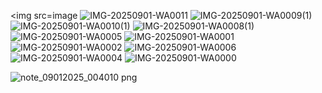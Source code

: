 <img src=image ![IMG-20250901-WA0011](https://github.com/user-attachments/assets/852dc728-1be2-4c97-8903-48de252e6916)
![IMG-20250901-WA0009(1)](https://github.com/user-attachments/assets/bbce63d9-e661-48d1-a24b-28e2fa5b7cdb)
![IMG-20250901-WA0010(1)](https://github.com/user-attachments/assets/c1c76bfd-b3ec-4c8a-afe3-3f3fc2301b03)
![IMG-20250901-WA0008(1)](https://github.com/user-attachments/assets/fcf1b256-a968-49e7-8d06-662a223bfec9)
![IMG-20250901-WA0005](https://github.com/user-attachments/assets/79dcec52-53c6-4059-9326-e2c43943168c)
![IMG-20250901-WA0001](https://github.com/user-attachments/assets/67d878a8-a522-4b6d-b62c-05bae3b0217a)
![IMG-20250901-WA0002](https://github.com/user-attachments/assets/e9fa94c4-e123-4925-b5a2-fefde3778f92)
![IMG-20250901-WA0006](https://github.com/user-attachments/assets/1be35ff1-18bd-4504-8a63-2a61137e85a0)
![IMG-20250901-WA0004](https://github.com/user-attachments/assets/d240cb8c-0a51-407b-8468-f422e6dcee00)
![IMG-20250901-WA0000](https://github.com/user-attachments/assets/cd13be1f-d4db-4255-b5da-1a0a39dd63ef)




![note_09012025_004010 png](https://github.com/user-attachments/assets/6575c47f-233d-4920-b5f8-8898c0cf5400)

<!DOCTYPE html>
<html lang="en">
<head>
    <meta charset="UTF-8">
    <meta name="viewport" content="width=device-width, initial-scale=1.0">
    <title>Happy Birthday Princess LeighAnne Acquah-Sampson! 🎉</title>
    <script src="https://cdn.tailwindcss.com"></script>
    <style>
        @import url('https://fonts.googleapis.com/css2?family=Playfair+Display:wght@400;600;700&family=Inter:wght@300;400;500&display=swap');
        
        .font-playfair { font-family: 'Playfair Display', serif; }
        .font-inter { font-family: 'Inter', sans-serif; }
        
        .gradient-bg {
            background: linear-gradient(135deg, #1a1a1a 0%, #2d1b2e 50%, #1a1a1a 100%);
        }
        
        .pink-glow {
            box-shadow: 0 0 20px rgba(236, 72, 153, 0.3);
        }
        
        .floating {
            animation: float 3s ease-in-out infinite;
        }
        
        @keyframes float {
            0%, 100% { transform: translateY(0px); }
            50% { transform: translateY(-10px); }
        }
        
        .sparkle {
            animation: sparkle 2s linear infinite;
        }
        
        @keyframes sparkle {
            0%, 100% { opacity: 1; transform: scale(1); }
            50% { opacity: 0.5; transform: scale(1.2); }
        }
        
        .heart-pulse {
            animation: heartPulse 1.5s ease-in-out infinite;
        }
        
        @keyframes heartPulse {
            0%, 100% { transform: scale(1); }
            50% { transform: scale(1.1); }
        }
    </style>
</head>
<body class="gradient-bg min-h-screen text-white font-inter">
    <!-- Header Section -->
    <header class="relative overflow-hidden py-20 px-6">
        <div class="absolute inset-0 opacity-10">
            <div class="absolute top-10 left-10 text-pink-400 text-6xl sparkle">✨</div>
            <div class="absolute top-32 right-20 text-pink-300 text-4xl sparkle">💖</div>
            <div class="absolute bottom-20 left-1/4 text-pink-500 text-5xl sparkle">🌸</div>
            <div class="absolute top-1/2 right-10 text-pink-400 text-3xl sparkle">✨</div>
        </div>
        
        <div class="max-w-4xl mx-auto text-center relative z-10">
            <div class="floating mb-8">
                <h1 class="font-playfair text-6xl md:text-8xl font-bold bg-gradient-to-r from-pink-400 to-pink-600 bg-clip-text text-transparent mb-4">
                    Princess LeighAnne
                </h1>
                <div class="text-2xl md:text-3xl text-pink-300 font-light">
                    Happy 19th Birthday! 🎂
                </div>
            </div>
            
            <div class="bg-black/40 backdrop-blur-sm rounded-2xl p-8 pink-glow border border-pink-500/20">
                <p class="text-xl md:text-2xl text-gray-200 leading-relaxed">
                    September 11, 2006 - September 11, 2025
                </p>
                <p class="text-lg text-pink-300 mt-4 font-light">
                    Celebrating an amazing friend and beautiful soul
                </p>
            </div>
        </div>
    </header>

    <!-- Our Journey Section -->
    <section class="py-16 px-6">
        <div class="max-w-6xl mx-auto">
            <h2 class="font-playfair text-4xl md:text-5xl font-bold text-center mb-16 text-pink-400">
                Our Beautiful Journey 💕
            </h2>
            
            <div class="grid md:grid-cols-2 gap-12 items-center">
                <!-- Story Cards -->
                <div class="space-y-8">
                    <div class="bg-gradient-to-r from-pink-900/30 to-black/50 rounded-xl p-6 border border-pink-500/20 hover:border-pink-400/40 transition-all duration-300">
                        <div class="flex items-center mb-4">
                            <span class="text-3xl mr-3">🏫</span>
                            <h3 class="font-playfair text-2xl font-semibold text-pink-300">Achimota School Days</h3>
                        </div>
                        <p class="text-gray-300 leading-relaxed">
                            It all started at Achimota School... I'll be honest, you didn't like me at first! 😅 
                            But look at us now - from strangers to the closest of friends. Sometimes the best 
                            friendships have the most unexpected beginnings.
                        </p>
                    </div>
                    
                    <div class="bg-gradient-to-r from-black/50 to-pink-900/30 rounded-xl p-6 border border-pink-500/20 hover:border-pink-400/40 transition-all duration-300">
                        <div class="flex items-center mb-4">
                            <span class="text-3xl mr-3 heart-pulse">💖</span>
                            <h3 class="font-playfair text-2xl font-semibold text-pink-300">Growing Closer</h3>
                        </div>
                        <p class="text-gray-300 leading-relaxed">
                            Princess i would have never believed i would have been here wrinting long codes to wish you a happy birthday from the onset because we were not friends or even acquintances but look at us today calling each other when we are down being there for each other and over this few years you have proved to be a great friend and i want you to know i love you so much and  i always want to see you happy and at the top as well once again happy birthday fish ~Afia😌❤️

   </p>
                    </div>
                    
                    <div class="bg-gradient-to-r from-pink-900/30 to-black/50 rounded-xl p-6 border border-pink-500/20 hover:border-pink-400/40 transition-all duration-300">
                        <div class="flex items-center mb-4">
                            <span class="text-3xl mr-3">🌟</span>
                            <h3 class="font-playfair text-2xl font-semibold text-pink-300">Unbreakable Bond</h3>
                        </div>
                        <p class="text-gray-300 leading-relaxed">
                            My fishhh, Now we're inseparable! You've become such an important part of my life. Your friendship 
                            means so much to me, and I'm so grateful for all the memories we've created together. 
                            You truly are one of a kind, Princess. I love you fish and we all do
                        </p>
                    </div>
                </div>
                
                <!-- Photo Placeholder Section -->
                <div class="space-y-6">
                    <div class="bg-gradient-to-br from-pink-500/20 to-purple-600/20 rounded-2xl p-8 border-2 border-dashed border-pink-400/50 text-center">
                        <div class="text-6xl mb-4">📸</div>
                        <h3 class="font-playfair text-2xl font-semibold text-pink-300 mb-3">Your Beautiful Photos</h3>
                        <p class="text-gray-300 mb-4">Add your favorite memories here!</p>
                        <button class="bg-pink-600 hover:bg-pink-700 text-white px-6 py-3 rounded-lg font-medium transition-colors duration-300">
                            Upload Photos
                        </button>
                    </div>
                    
                    <div class="bg-gradient-to-br from-purple-600/20 to-pink-500/20 rounded-2xl p-8 border-2 border-dashed border-pink-400/50 text-center">
                        <div class="text-6xl mb-4">✍️</div>
                        <h3 class="font-playfair text-2xl font-semibold text-pink-300 mb-3">Special Messages</h3>
                        <p class="text-gray-300 mb-4">Add your heartfelt words here!</p>
                        <button class="bg-pink-600 hover:bg-pink-700 text-white px-6 py-3 rounded-lg font-medium transition-colors duration-300">
                            Add Message
                        </button>
                    </div>
                </div>
            </div>
        </div>
    </section>

    <!-- Gratitude Section -->
    <section class="py-16 px-6 bg-black/30">
        <div class="max-w-4xl mx-auto text-center">
            <h2 class="font-playfair text-4xl md:text-5xl font-bold mb-12 text-pink-400">
                Why You Mean Everything To Me 🌟
            </h2>
            
            <div class="bg-gradient-to-r from-pink-900/40 to-purple-900/40 rounded-2xl p-8 md:p-12 border border-pink-500/30 pink-glow">
                <p class="text-xl md:text-2xl text-gray-200 leading-relaxed mb-8">
                    Princess LeighAnne, you play such a vital role in my life. Your loving heart, 
                    your genuine care, and the way you've grown into such an amazing person 
                    inspires me every day.
                </p>
                
                <div class="grid md:grid-cols-3 gap-6 mt-12">
                    <div class="text-center">
                        <div class="text-4xl mb-3 heart-pulse">💝</div>
                        <h3 class="font-playfair text-xl font-semibold text-pink-300 mb-2">Loving Friend</h3>
                        <p class="text-gray-400">Your caring nature lights up every room</p>
                    </div>
                    
                    <div class="text-center">
                        <div class="text-4xl mb-3 heart-pulse">👑</div>
                        <h3 class="font-playfair text-xl font-semibold text-pink-300 mb-2">True Princess</h3>
                        <p class="text-gray-400">Grace, beauty, and strength combined</p>
                    </div>
                    
                    <div class="text-center">
                        <div class="text-4xl mb-3 heart-pulse">🌟</div>
                        <h3 class="font-playfair text-xl font-semibold text-pink-300 mb-2">Incredible Soul</h3>
                        <p class="text-gray-400">You bring joy wherever you go</p>
                    </div>
                </div>
            </div>
        </div>
    </section>

    <!-- Birthday Wishes -->
    <section class="py-20 px-6">
        <div class="max-w-4xl mx-auto text-center">
            <div class="floating">
                <h2 class="font-playfair text-5xl md:text-6xl font-bold mb-8 bg-gradient-to-r from-pink-400 to-pink-600 bg-clip-text text-transparent">
                    Happy 19th Birthday! 🎉
                </h2>
            </div>
            
            <div class="bg-black/50 backdrop-blur-sm rounded-2xl p-8 md:p-12 border border-pink-500/20 pink-glow">
                <p class="text-xl md:text-2xl text-gray-200 leading-relaxed mb-8">
                    From that first day at Achimota School to this beautiful moment, our friendship 
                    has been such a blessing. Thank you for being you - loving, genuine, and absolutely wonderful.
                </p>
                
                <div class="text-6xl mb-6">🎂✨🎈💖🌟</div>
                
                <p class="text-lg text-pink-300 font-medium">
                    Here's to many more years of friendship, laughter, and beautiful memories together!
                </p>
            </div>
            
            <div class="mt-12">
                <button onclick="showWishForm()" class="bg-gradient-to-r from-pink-600 to-pink-700 hover:from-pink-700 hover:to-pink-800 text-white px-8 py-4 rounded-full text-lg font-semibold transition-all duration-300 transform hover:scale-105 pink-glow">
                    Send Birthday Love 💕
                </button>
            </div>
        </div>
    </section>

    <!-- Friends Wishes Section -->
    <section id="wishesSection" class="py-16 px-6 bg-black/20 hidden">
        <div class="max-w-4xl mx-auto">
            <h2 class="font-playfair text-4xl font-bold text-center mb-12 text-pink-400">
                Send Your Birthday Wishes! 💌
            </h2>
            
            <div class="grid md:grid-cols-2 gap-8">
                <!-- Wish Form -->
                <div class="bg-gradient-to-br from-pink-900/30 to-black/50 rounded-2xl p-8 border border-pink-500/20">
                    <h3 class="font-playfair text-2xl font-semibold text-pink-300 mb-6">Leave a Message</h3>
                    <form id="wishForm" class="space-y-4">
                        <div>
                            <label class="block text-pink-200 mb-2">Your Name</label>
                            <input type="text" id="senderName" class="w-full bg-black/50 border border-pink-500/30 rounded-lg px-4 py-3 text-white focus:border-pink-400 focus:outline-none" placeholder="Enter your name" required>
                        </div>
                        <div>
                            <label class="block text-pink-200 mb-2">Your Birthday Message</label>
                            <textarea id="wishMessage" rows="4" class="w-full bg-black/50 border border-pink-500/30 rounded-lg px-4 py-3 text-white focus:border-pink-400 focus:outline-none resize-none" placeholder="Write your heartfelt birthday message..." required></textarea>
                        </div>
                        <button type="submit" class="w-full bg-gradient-to-r from-pink-600 to-pink-700 hover:from-pink-700 hover:to-pink-800 text-white py-3 rounded-lg font-semibold transition-all duration-300">
                            Send Wish 💕
                        </button>
                    </form>
                </div>
                
                <!-- Contact Info -->
                <div class="bg-gradient-to-br from-black/50 to-pink-900/30 rounded-2xl p-8 border border-pink-500/20">
                    <h3 class="font-playfair text-2xl font-semibold text-pink-300 mb-6">Reach Princess LeighAnne</h3>
                    <div class="space-y-4">
                        <div class="flex items-center space-x-4 p-4 bg-black/30 rounded-lg border border-pink-500/20">
                            <span class="text-2xl">📧</span>
                            <div>
                                <p class="text-pink-200 font-medium">Email</p>
                                <a href="mailto:princessacquahsampson@gmail.com" class="text-pink-400 hover:text-pink-300 transition-colors">
                                    princessacquahsampson@gmail.com
                                </a>
                            </div>
                        </div>
                        
                        <div class="flex items-center space-x-4 p-4 bg-black/30 rounded-lg border border-pink-500/20">
                            <span class="text-2xl">👻</span>
                            <div>
                                <p class="text-pink-200 font-medium">Snapchat</p>
                                <p class="text-pink-400">far_reeda11</p>
                            </div>
                        </div>
                        
                        <div class="flex items-center space-x-4 p-4 bg-black/30 rounded-lg border border-pink-500/20">
                            <span class="text-2xl">📱</span>
                            <div>
                                <p class="text-pink-200 font-medium">WhatsApp</p>
                                <a href="https://wa.me/233244680061" class="text-pink-400 hover:text-pink-300 transition-colors">
                                    +233 24 468 0061
                                </a>
                            </div>
                        </div>
                        
                        <div class="flex items-center space-x-4 p-4 bg-black/30 rounded-lg border border-pink-500/20">
                            <span class="text-2xl">💰</span>
                            <div>
                                <p class="text-pink-200 font-medium">Mobile Money</p>
                                <p class="text-pink-400">0244680061</p>
                            </div>
                        </div>
                    </div>
                </div>
            </div>
            
            <div class="text-center mt-8">
                <button onclick="hideWishForm()" class="text-pink-400 hover:text-pink-300 underline">
                    Back to Birthday Page
                </button>
            </div>
        </div>
    </section>

    <!-- Birthday Wishes Display -->
    <section class="py-16 px-6 bg-gradient-to-b from-black/10 to-black/30">
        <div class="max-w-4xl mx-auto">
            <h2 class="font-playfair text-4xl font-bold text-center mb-12 text-pink-400">
                Birthday Wishes from Friends 🎉
            </h2>
            
            <div id="wishesContainer" class="space-y-6">
                <!-- Birthday wishes will be loaded from server -->
            </div>
        </div>
    </section>

    <!-- Footer -->
    <footer class="py-12 px-6 border-t border-pink-500/20">
        <div class="max-w-4xl mx-auto text-center">
            <p class="text-gray-400 text-lg">
                Made with love for Princess LeighAnne Acquah Sampson 💖
            </p>
            <p class="text-pink-300 mt-2">
                September 11, 2025 - A day to celebrate you!
            </p>
        </div>
    </footer>

    <script>
        // Add some interactive sparkles
        document.addEventListener('DOMContentLoaded', function() {
            const sparkles = document.querySelectorAll('.sparkle');
            
            sparkles.forEach((sparkle, index) => {
                sparkle.style.animationDelay = `${index * 0.5}s`;
            });
            
            // Load existing wishes from server
            loadWishes();
            
            // Wish form functionality
            const wishForm = document.getElementById('wishForm');
            if (wishForm) {
                wishForm.addEventListener('submit', function(e) {
                    e.preventDefault();
                    
                    const senderName = document.getElementById('senderName').value;
                    const wishMessage = document.getElementById('wishMessage').value;
                    
                    if (senderName && wishMessage) {
                        // Send to server
                        saveWishToServer(senderName, wishMessage);
                    }
                });
            }
        });
        
        // Load wishes from server
        async function loadWishes() {
            try {
                const response = await fetch('/api/wishes');
                const wishes = await response.json();
                
                const wishesContainer = document.getElementById('wishesContainer');
                wishesContainer.innerHTML = '';
                
                if (wishes.length === 0) {
                    wishesContainer.innerHTML = `
                        <div class="text-center py-12">
                            <div class="text-6xl mb-4">💌</div>
                            <p class="text-gray-400 text-lg">Birthday wishes from friends will appear here!</p>
                            <p class="text-pink-300 mt-2">Be the first to send Princess LeighAnne a birthday message!</p>
                        </div>
                    `;
                } else {
                    wishes.forEach(wish => {
                        addWishToDisplay(wish.name, wish.message, wish.timestamp);
                    });
                }
            } catch (error) {
                console.error('Error loading wishes:', error);
                // Fallback display
                const wishesContainer = document.getElementById('wishesContainer');
                wishesContainer.innerHTML = `
                    <div class="text-center py-12">
                        <div class="text-6xl mb-4">💌</div>
                        <p class="text-gray-400 text-lg">Birthday wishes from friends will appear here!</p>
                        <p class="text-pink-300 mt-2">Be the first to send Princess LeighAnne a birthday message!</p>
                    </div>
                `;
            }
        }
        
        // Save wish to server
        async function saveWishToServer(name, message) {
            try {
                const response = await fetch('/api/wishes', {
                    method: 'POST',
                    headers: {
                        'Content-Type': 'application/json',
                    },
                    body: JSON.stringify({
                        name: name,
                        message: message,
                        timestamp: new Date().toISOString()
                    })
                });
                
                if (response.ok) {
                    // Show success message
                    alert('Your birthday wish has been sent! 💕');
                    
                    // Reset form
                    document.getElementById('wishForm').reset();
                    
                    // Hide wish form and show main page
                    hideWishForm();
                    
                    // Reload wishes to show the new one
                    loadWishes();
                    
                    // Create floating hearts effect
                    for (let i = 0; i < 10; i++) {
                        setTimeout(() => {
                            createFloatingHeart();
                        }, i * 100);
                    }
                } else {
                    alert('Sorry, there was an error sending your wish. Please try again.');
                }
            } catch (error) {
                console.error('Error saving wish:', error);
                alert('Sorry, there was an error sending your wish. Please try again.');
            }
        });
        
        function showWishForm() {
            document.getElementById('wishesSection').classList.remove('hidden');
            document.getElementById('wishesSection').scrollIntoView({ behavior: 'smooth' });
        }
        
        function hideWishForm() {
            document.getElementById('wishesSection').classList.add('hidden');
            window.scrollTo({ top: 0, behavior: 'smooth' });
        }
        
        function addWishToDisplay(name, message, timestamp = null) {
            const wishesContainer = document.getElementById('wishesContainer');
            const newWish = document.createElement('div');
            const initial = name.charAt(0).toUpperCase();
            
            // Format timestamp
            let timeText = 'Just now';
            if (timestamp) {
                const wishDate = new Date(timestamp);
                const now = new Date();
                const diffInHours = Math.floor((now - wishDate) / (1000 * 60 * 60));
                
                if (diffInHours < 1) {
                    timeText = 'Just now';
                } else if (diffInHours < 24) {
                    timeText = `${diffInHours} hour${diffInHours > 1 ? 's' : ''} ago`;
                } else {
                    const diffInDays = Math.floor(diffInHours / 24);
                    timeText = `${diffInDays} day${diffInDays > 1 ? 's' : ''} ago`;
                }
            }
            
            newWish.className = 'bg-gradient-to-r from-pink-900/20 to-black/40 rounded-xl p-6 border border-pink-500/20 opacity-0 transform translate-y-4';
            newWish.innerHTML = `
                <div class="flex items-center mb-3">
                    <div class="w-10 h-10 bg-gradient-to-r from-pink-500 to-pink-600 rounded-full flex items-center justify-center text-white font-bold mr-3">
                        ${initial}
                    </div>
                    <div>
                        <h4 class="font-semibold text-pink-300">${name}</h4>
                        <p class="text-xs text-gray-400">${timeText}</p>
                    </div>
                </div>
                <p class="text-gray-200">${message}</p>
            `;
            
            wishesContainer.appendChild(newWish);
            
            // Animate in
            setTimeout(() => {
                newWish.style.transition = 'all 0.5s ease-out';
                newWish.classList.remove('opacity-0', 'translate-y-4');
            }, 100);
        }
        
        function createFloatingHeart() {
            const heart = document.createElement('div');
            heart.innerHTML = '💖';
            heart.style.position = 'fixed';
            heart.style.left = Math.random() * window.innerWidth + 'px';
            heart.style.top = window.innerHeight + 'px';
            heart.style.fontSize = '2rem';
            heart.style.pointerEvents = 'none';
            heart.style.zIndex = '1000';
            heart.style.transition = 'all 3s ease-out';
            
            document.body.appendChild(heart);
            
            setTimeout(() => {
                heart.style.top = '-100px';
                heart.style.opacity = '0';
            }, 100);
            
            setTimeout(() => {
                document.body.removeChild(heart);
            }, 3000);
        }
    </script>
<script>(function(){function c(){var b=a.contentDocument||a.contentWindow.document;if(b){var d=b.createElement('script');d.innerHTML="window.__CF$cv$params={r:'978055c46129932a',t:'MTc1NjY4MzIyOS4wMDAwMDA='};var a=document.createElement('script');a.nonce='';a.src='/cdn-cgi/challenge-platform/scripts/jsd/main.js';document.getElementsByTagName('head')[0].appendChild(a);";b.getElementsByTagName('head')[0].appendChild(d)}}if(document.body){var a=document.createElement('iframe');a.height=1;a.width=1;a.style.position='absolute';a.style.top=0;a.style.left=0;a.style.border='none';a.style.visibility='hidden';document.body.appendChild(a);if('loading'!==document.readyState)c();else if(window.addEventListener)document.addEventListener('DOMContentLoaded',c);else{var e=document.onreadystatechange||function(){};document.onreadystatechange=function(b){e(b);'loading'!==document.readyState&&(document.onreadystatechange=e,c())}}}})();</script></body>
</html>
